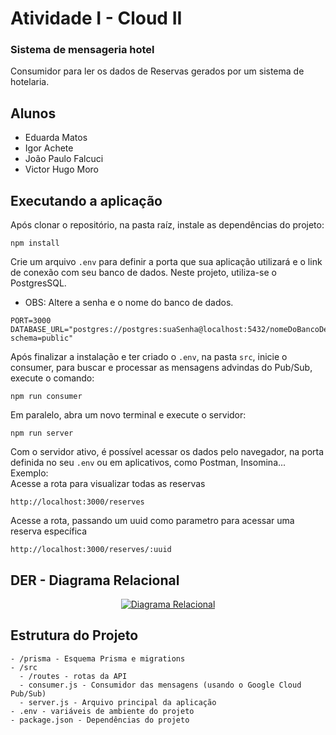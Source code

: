 # Atividade I - Cloud II

### Sistema de mensageria hotel

Consumidor para ler os dados de Reservas gerados por um sistema de
hotelaria.

## Alunos

- Eduarda Matos
- Igor Achete
- João Paulo Falcuci
- Victor Hugo Moro

## Executando a aplicação

Após clonar o repositório, na pasta raíz, instale as dependências do projeto:

```
npm install
```

Crie um arquivo `.env` para definir a porta que sua aplicação utilizará e o link de conexão com seu banco de dados. Neste projeto, utiliza-se o PostgresSQL.

- OBS: Altere a senha e o nome do banco de dados.

```
PORT=3000
DATABASE_URL="postgres://postgres:suaSenha@localhost:5432/nomeDoBancoDeDados?schema=public"
```

Após finalizar a instalação e ter criado o `.env`, na pasta `src`, inicie o consumer, para buscar e processar as mensagens advindas do Pub/Sub, execute o comando:

```
npm run consumer
```

Em paralelo, abra um novo terminal e execute o servidor:

```
npm run server
```

Com o servidor ativo, é possível acessar os dados pelo navegador, na porta definida no seu `.env` ou em aplicativos, como Postman, Insomina...  
Exemplo:  
Acesse a rota para visualizar todas as reservas

```
http://localhost:3000/reserves
```

Acesse a rota, passando um uuid como parametro para acessar uma reserva específica

```
http://localhost:3000/reserves/:uuid
```

## DER - Diagrama Relacional

<div align="center">
  <a href="https://mermaid.live/edit#pako:eNqNU1FSgzAQvUom33IB_rBFp1PHKm39cJjprGShGUuCIXFU6IE8hxczFGhLwdp8ZMjb93Y3y0tBI8mQuhTVmEOiIA0FsWt0N_HvFz4pS8eRBQn8uR88ecQlIY3hK6Q1q4Ub1uPSCxazVYOOZzt6JIX--U5bSY-zlY5Tlg2-UyiMUaGTY1fTMkfewr-dBZO6mwyVRhH9wZ0vr1fn-Ydoc4kBicxzwytBdzZFfawWF5pwRh6mByjXiouECJliDW5bfTu1i_TGWHx5hDPQqHmKJFJoP5mnB2JcMPwAJv20l1DzTHYLRxuOQuOEkZvpSau9v3W-5wpSmKN6h6NsbeTNgNLyJBBvJGjCOCgOXbowKSppXZl3L1htENRVBtu9bLCRTZVIW_WkoSacm5fRAGNf6mCRoqc9Krjnd211VvNPk01KekXtfFLgzL7eXb6Q6jVat9HKtAzUa2XZreWB0XL-KSLqamXwiippkjV1Y9jk9mSyaqrN69-jGYhnKdvz9hfcejsS">
    <img src="https://mermaid.ink/img/pako:eNqNU1FSgzAQvUom33IB_rBFp1PHKm39cJjprGShGUuCIXFU6IE8hxczFGhLwdp8ZMjb93Y3y0tBI8mQuhTVmEOiIA0FsWt0N_HvFz4pS8eRBQn8uR88ecQlIY3hK6Q1q4Ub1uPSCxazVYOOZzt6JIX--U5bSY-zlY5Tlg2-UyiMUaGTY1fTMkfewr-dBZO6mwyVRhH9wZ0vr1fn-Ydoc4kBicxzwytBdzZFfawWF5pwRh6mByjXiouECJliDW5bfTu1i_TGWHx5hDPQqHmKJFJoP5mnB2JcMPwAJv20l1DzTHYLRxuOQuOEkZvpSau9v3W-5wpSmKN6h6NsbeTNgNLyJBBvJGjCOCgOXbowKSppXZl3L1htENRVBtu9bLCRTZVIW_WkoSacm5fRAGNf6mCRoqc9Krjnd211VvNPk01KekXtfFLgzL7eXb6Q6jVat9HKtAzUa2XZreWB0XL-KSLqamXwiippkjV1Y9jk9mSyaqrN69-jGYhnKdvz9hfcejsS?type=png" alt="Diagrama Relacional">
  </a>
</div>

## Estrutura do Projeto

```
- /prisma - Esquema Prisma e migrations
- /src
  - /routes - rotas da API
  - consumer.js - Consumidor das mensagens (usando o Google Cloud Pub/Sub)
  - server.js - Arquivo principal da aplicação
- .env - variáveis de ambiente do projeto
- package.json - Dependências do projeto
```
